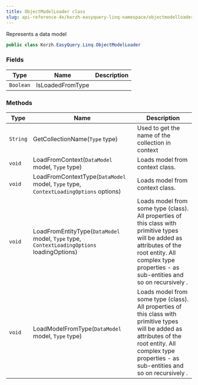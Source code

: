 ```yaml
---
title: ObjectModelLoader class
slug: api-reference-4x/korzh-easyquery-linq-namespace/objectmodelloader-class
---
```



Represents a data model
```csharp
public class Korzh.EasyQuery.Linq.ObjectModelLoader

```

### Fields

| Type | Name | Description | 
| --- | --- | --- | 
| `Boolean` | IsLoadedFromType |  | 


### Methods

| Type | Name | Description | 
| --- | --- | --- | 
| `String` | GetCollectionName(`Type` type) | Used to get the name of the collection in context | 
| `void` | LoadFromContext(`DataModel` model, `Type` type) | Loads model from context class. | 
| `void` | LoadFromContextType(`DataModel` model, `Type` type, `ContextLoadingOptions` options) | Loads model from context class. | 
| `void` | LoadFromEntityType(`DataModel` model, `Type` type, `ContextLoadingOptions` loadingOptions) | Loads model from some type (class).  All properties of this class with primitive types will be added as attributes of the root entity.  All complex type properties - as sub-entities and so on recursively . | 
| `void` | LoadModelFromType(`DataModel` model, `Type` type) | Loads model from some type (class).  All properties of this class with primitive types will be added as attributes of the root entity.  All complex type properties - as sub-entities and so on recursively . |